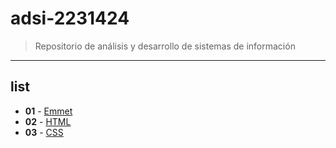# adsi-2231424
> Repositorio de análisis y desarrollo de sistemas de información  
---
## list

- **01** - [Emmet](01-emmet/)
- **02** - [HTML](02-html/)
- **03** - [CSS](03-css/) 